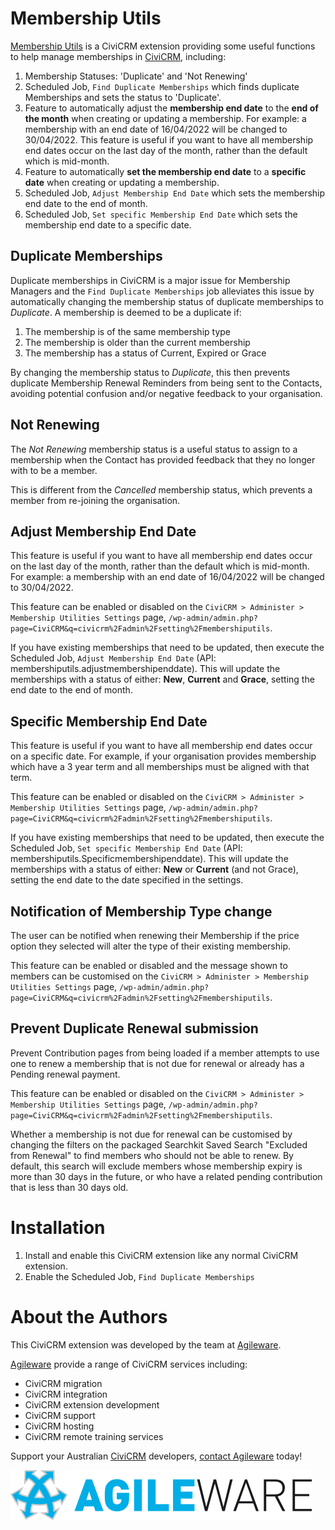 # Membership Utils

[Membership Utils](https://github.com/agileware/au.com.agileware.membershiputils) is a CiviCRM extension providing some useful functions to help manage memberships in [CiviCRM](https://civicrm.org), including:
1. Membership Statuses: 'Duplicate' and 'Not Renewing'
2. Scheduled Job, `Find Duplicate Memberships` which finds duplicate Memberships and sets the status to 'Duplicate'.
3. Feature to automatically adjust the **membership end date** to the **end of the month** when creating or updating a membership. For example: a membership with an end date of 16/04/2022 will be changed to 30/04/2022. This feature is useful if you want to have all membership end dates occur on the last day of the month, rather than the default which is mid-month.
4. Feature to automatically **set the membership end date** to a **specific date** when creating or updating a membership. 
5. Scheduled Job, `Adjust Membership End Date` which sets the membership end date to the end of month.
6. Scheduled Job, `Set specific Membership End Date` which sets the membership end date to a specific date.
 
## Duplicate Memberships

Duplicate memberships in CiviCRM is a major issue for Membership Managers and the `Find Duplicate Memberships` job alleviates this issue by automatically changing the membership status of duplicate memberships to *Duplicate*. A membership is deemed to be a duplicate if:
1. The membership is of the same membership type
2. The membership is older than the current membership
3. The membership has a status of Current, Expired or Grace

By changing the membership status to *Duplicate*, this then prevents duplicate Membership Renewal Reminders from being sent to the Contacts, avoiding potential confusion and/or negative feedback to your organisation.

## Not Renewing

The *Not Renewing* membership status is a useful status to assign to a membership when the Contact has provided feedback that they no longer with to be a member.

This is different from the *Cancelled* membership status, which prevents a member from re-joining the organisation.

## Adjust Membership End Date

This feature is useful if you want to have all membership end dates occur on the last day of the month, rather than the default which is mid-month. For example: a membership with an end date of 16/04/2022 will be changed to 30/04/2022.

This feature can be enabled or disabled on the `CiviCRM > Administer > Membership Utilities Settings` page, `/wp-admin/admin.php?page=CiviCRM&q=civicrm%2Fadmin%2Fsetting%2Fmembershiputils`.

If you have existing memberships that need to be updated, then execute the Scheduled Job, `Adjust Membership End Date` (API:  membershiputils.adjustmembershipenddate). This will update the memberships with a status of either: **New**, **Current** and **Grace**, setting the end date to the end of month.

## Specific Membership End Date

This feature is useful if you want to have all membership end dates occur on a specific date. For example, if your organisation provides membership which have a 3 year term and all memberships must be aligned with that term.

This feature can be enabled or disabled on the `CiviCRM > Administer > Membership Utilities Settings` page, `/wp-admin/admin.php?page=CiviCRM&q=civicrm%2Fadmin%2Fsetting%2Fmembershiputils`.

If you have existing memberships that need to be updated, then execute the Scheduled Job, `Set specific Membership End Date` (API:  membershiputils.Specificmembershipenddate). This will update the memberships with a status of either: **New** or **Current** (and not Grace), setting the end date to the date specified in the settings.

## Notification of Membership Type change

The user can be notified when renewing their Membership if the price option they selected will alter the type of their existing membership.

This feature can be enabled or disabled and the message shown to members can be customised on the `CiviCRM > Administer > Membership Utilities Settings` page, `/wp-admin/admin.php?page=CiviCRM&q=civicrm%2Fadmin%2Fsetting%2Fmembershiputils`.

## Prevent Duplicate Renewal submission

Prevent Contribution pages from being loaded if a member attempts to use one to renew a membership that is not due for renewal or already has a Pending renewal payment.

This feature can be enabled or disabled on the `CiviCRM > Administer > Membership Utilities Settings` page, `/wp-admin/admin.php?page=CiviCRM&q=civicrm%2Fadmin%2Fsetting%2Fmembershiputils`.

Whether a membership is not due for renewal can be customised by changing the filters on the packaged Searchkit Saved Search "Excluded from Renewal" to find members who should not be able to renew.
By default, this search will exclude members whose membership expiry is more than 30 days in the future, or who have a related pending contribution that is less than 30 days old.

# Installation

1. Install and enable this CiviCRM extension like any normal CiviCRM extension.
1. Enable the Scheduled Job, `Find Duplicate Memberships`

# About the Authors

This CiviCRM extension was developed by the team at [Agileware](https://agileware.com.au).

[Agileware](https://agileware.com.au) provide a range of CiviCRM services including:

* CiviCRM migration
* CiviCRM integration
* CiviCRM extension development
* CiviCRM support
* CiviCRM hosting
* CiviCRM remote training services

Support your Australian [CiviCRM](https://civicrm.org) developers, [contact Agileware](https://agileware.com.au/contact) today!

![Agileware](images/agileware-logo.png)
